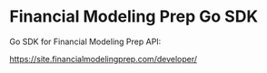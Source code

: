 # Financial Modeling Prep Go SDK

Go SDK for Financial Modeling Prep API:

https://site.financialmodelingprep.com/developer/